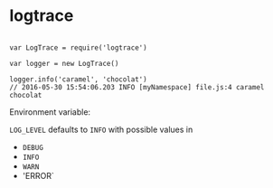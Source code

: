# logtrace


```

var LogTrace = require('logtrace')

var logger = new LogTrace()

logger.info('caramel', 'chocolat')
// 2016-05-30 15:54:06.203 INFO [myNamespace] file.js:4 caramel chocolat

```

Environment variable:

`LOG_LEVEL` defaults to `INFO` with possible values in

- `DEBUG`
- `INFO`
- `WARN`
- 'ERROR`